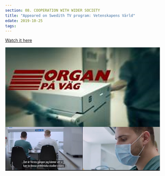 ```yaml
---
section: 08. COOPERATION WITH WIDER SOCIETY
title: "Appeared on Swedith TV program: Vetenskapens Värld"
edate: 2019-10-25
tags:
---
```


[Watch it here](https://www.vetenskaphalsa.se/lundaforskare-provar-metod-mot-organavstotning/)

![](/assets/img/Capture2.PNG.png)